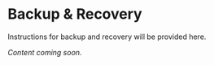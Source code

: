 # Backup & Recovery

Instructions for backup and recovery will be provided here.

*Content coming soon.*
